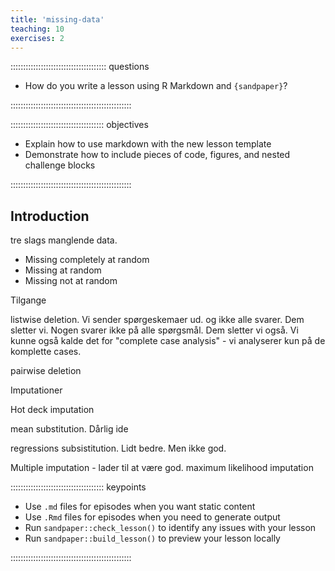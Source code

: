 ```yaml
---
title: 'missing-data'
teaching: 10
exercises: 2
---
```


:::::::::::::::::::::::::::::::::::::: questions 

- How do you write a lesson using R Markdown and `{sandpaper}`?

::::::::::::::::::::::::::::::::::::::::::::::::

::::::::::::::::::::::::::::::::::::: objectives

- Explain how to use markdown with the new lesson template
- Demonstrate how to include pieces of code, figures, and nested challenge blocks

::::::::::::::::::::::::::::::::::::::::::::::::

## Introduction
tre slags manglende data. 

* Missing completely at random
* Missing at random
* Missing not at random

Tilgange

listwise deletion. Vi sender spørgeskemaer ud. og ikke alle svarer.
Dem sletter vi. Nogen svarer ikke på alle spørgsmål. Dem sletter vi også.
Vi kunne også kalde det for "complete case analysis" - vi analyserer kun
på de komplette cases.

pairwise deletion

Imputationer

Hot deck imputation

mean substitution. Dårlig ide

regressions subsistitution. Lidt bedre. Men ikke god.

Multiple imputation - lader til at være god.
maximum likelihood imputation


::::::::::::::::::::::::::::::::::::: keypoints 

- Use `.md` files for episodes when you want static content
- Use `.Rmd` files for episodes when you need to generate output
- Run `sandpaper::check_lesson()` to identify any issues with your lesson
- Run `sandpaper::build_lesson()` to preview your lesson locally

::::::::::::::::::::::::::::::::::::::::::::::::

